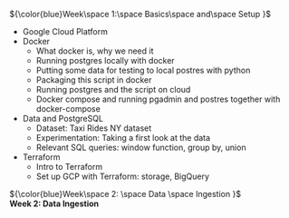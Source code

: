 

${\color{blue}Week\space 1:\space Basics\space and\space Setup }$
- Google Cloud Platform
- Docker
  - What docker is, why we need it
  - Running postgres locally with docker
  - Putting some data for testing to local postres with python
  - Packaging this script in docker
  - Running postgres and the script on cloud
  - Docker compose and running pgadmin and postres together with docker-compose
- Data and PostgreSQL
  - Dataset: Taxi Rides NY dataset
  - Experimentation: Taking a first look at the data
  - Relevant SQL queries: window function, group by, union
- Terraform
  - Intro to Terraform
  - Set up GCP with Terraform: storage, BigQuery

${\color{blue}Week\space 2: \space Data \space Ingestion }$  
**Week 2: Data Ingestion**
